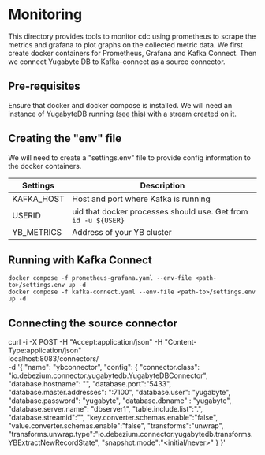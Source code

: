 # Monitoring
This directory provides tools to monitor cdc using prometheus to scrape the metrics and grafana to plot graphs on the collected metric data.
We first create docker containers for Prometheus, Grafana and Kafka Connect. Then we connect
Yugabyte DB to Kafka-connect as a source connector.

## Pre-requisites
Ensure that docker and docker compose is installed.
We will need an instance of YugabyteDB running ([see this](https://docs.yugabyte.com/preview/yugabyte-cloud/cloud-basics/create-clusters/)) with a stream created on it.

## Creating the "env" file
We will need to create a "settings.env" file to provide config information to the docker containers.

|Settings|Description|
|--------|------------|
|KAFKA_HOST| Host and port where Kafka is running|
|USERID| uid that docker processes should use. Get from `id -u ${USER}`|
|YB_METRICS| Address of your YB cluster|

## Running with Kafka Connect

    docker compose -f prometheus-grafana.yaml --env-file <path-to>/settings.env up -d
    docker compose -f kafka-connect.yaml --env-file <path-to>/settings.env up -d

## Connecting the source connector

   curl -i -X POST -H "Accept:application/json" -H "Content-Type:application/json" \
     localhost:8083/connectors/ \
     -d '{
     "name": "ybconnector",
     "config": {
       "connector.class": "io.debezium.connector.yugabytedb.YugabyteDBConnector",
       "database.hostname": "<Address-of-YB-cluster>",
       "database.port":"5433",
       "database.master.addresses": "<Address-of-YB-cluster>:7100",
       "database.user": "yugabyte",
       "database.password": "yugabyte",
       "database.dbname" : "yugabyte",
       "database.server.name": "dbserver1",
       "table.include.list":"<namespace-name>.<table-name>",
       "database.streamid":"<stream-id>",
       "key.converter.schemas.enable":"false",
       "value.converter.schemas.enable":"false",
       "transforms":"unwrap",
       "transforms.unwrap.type":"io.debezium.connector.yugabytedb.transforms.YBExtractNewRecordState",
       "snapshot.mode":"<initial/never>"
    }
  }'
